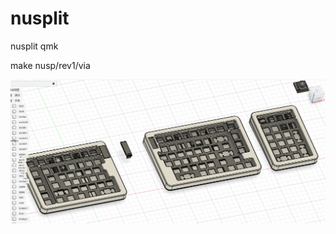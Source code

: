 # nusplit
nusplit qmk

make nusp/rev1/via


![image](https://github.com/ouser555/nusplit/blob/main/pic/001.jpg)

